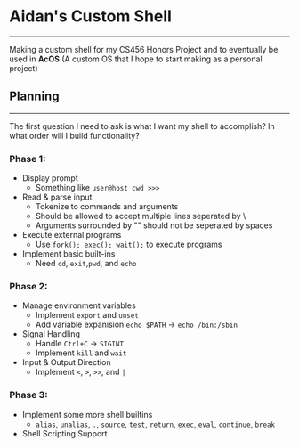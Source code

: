 # Aidan's Custom Shell
---
Making a custom shell for my CS456 Honors Project and to eventually be used in **AcOS** (A custom OS that I hope to start making as a personal project)

## Planning
---
The first question I need to ask is what I want my shell to accomplish? In what order will I build functionality?

### Phase 1:
- Display prompt
    - Something like `user@host cwd >>>`
- Read & parse input
    - Tokenize to commands and arguments
    - Should be allowed to accept multiple lines seperated by \
    - Arguments surrounded by "" should not be seperated by spaces
- Execute external programs
    - Use `fork(); exec(); wait();` to execute programs
- Implement basic built-ins
    - Need `cd`, `exit`,`pwd`, and `echo`

### Phase 2:
- Manage environment variables
    - Implement `export` and `unset`
    - Add variable expanision `echo $PATH` -> `echo /bin:/sbin`
- Signal Handling
    - Handle `Ctrl+C` -> `SIGINT`
    - Implement `kill` and `wait`
- Input & Output Direction
    - Implement `<`, `>`, `>>`, and `|`

### Phase 3:
- Implement some more shell builtins
    - `alias`, `unalias`, `.`, `source`, `test`, `return`, `exec`, `eval`, `continue`, `break`
- Shell Scripting Support
